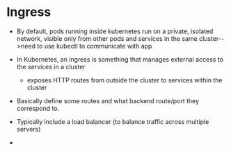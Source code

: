 # Ingress

* By default, pods running inside kubernetes run on a private, isolated network, visible only from other pods and services in the same cluster-->need to use kubectl to communicate with app

* In Kubernetes, an ingress is something that
manages external access to the services in a cluster
  - exposes HTTP routes from outside the cluster to services within the cluster

* Basically define some routes and what backend route/port they correspond to.
* Typically include a load balancer (to balance traffic across multiple servers)




*
